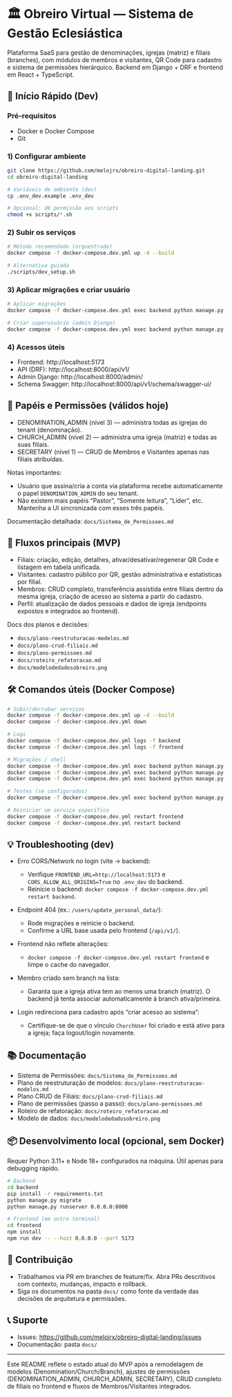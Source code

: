 # 🏛️ Obreiro Virtual — Sistema de Gestão Eclesiástica

Plataforma SaaS para gestão de denominações, igrejas (matriz) e filiais (branches), com módulos de membros e visitantes, QR Code para cadastro e sistema de permissões hierárquico. Backend em Django + DRF e frontend em React + TypeScript.

## 🚀 Início Rápido (Dev)

### Pré‑requisitos
- Docker e Docker Compose
- Git

### 1) Configurar ambiente
```bash
git clone https://github.com/melojrx/obreiro-digital-landing.git
cd obreiro-digital-landing

# Variáveis de ambiente (dev)
cp .env_dev.example .env_dev

# Opcional: dê permissão aos scripts
chmod +x scripts/*.sh
```

### 2) Subir os serviços
```bash
# Método recomendado (orquestrado)
docker compose -f docker-compose.dev.yml up -d --build

# Alternativa guiada
./scripts/dev_setup.sh
```

### 3) Aplicar migrações e criar usuário
```bash
# Aplicar migrações
docker compose -f docker-compose.dev.yml exec backend python manage.py migrate

# Criar superusuário (admin Django)
docker compose -f docker-compose.dev.yml exec backend python manage.py createsuperuser
```

### 4) Acessos úteis
- Frontend: http://localhost:5173
- API (DRF): http://localhost:8000/api/v1/
- Admin Django: http://localhost:8000/admin/
- Schema Swagger: http://localhost:8000/api/v1/schema/swagger-ui/

## 🔐 Papéis e Permissões (válidos hoje)

- DENOMINATION_ADMIN (nível 3) — administra todas as igrejas do tenant (denominação).
- CHURCH_ADMIN (nível 2) — administra uma igreja (matriz) e todas as suas filiais.
- SECRETARY (nível 1) — CRUD de Membros e Visitantes apenas nas filiais atribuídas.

Notas importantes:
- Usuário que assina/cria a conta via plataforma recebe automaticamente o papel `DENOMINATION_ADMIN` do seu tenant.
- Não existem mais papéis “Pastor”, “Somente leitura”, “Líder”, etc. Mantenha a UI sincronizada com esses três papéis.

Documentação detalhada: `docs/Sistema_de_Permissoes.md`

## 🧭 Fluxos principais (MVP)

- Filiais: criação, edição, detalhes, ativar/desativar/regenerar QR Code e listagem em tabela unificada.
- Visitantes: cadastro público por QR, gestão administrativa e estatísticas por filial.
- Membros: CRUD completo, transferência assistida entre filiais dentro da mesma igreja, criação de acesso ao sistema a partir do cadastro.
- Perfil: atualização de dados pessoais e dados de igreja (endpoints expostos e integrados ao frontend).

Docs dos planos e decisões:
- `docs/plano-reestruturacao-modelos.md`
- `docs/plano-crud-filiais.md`
- `docs/plano-permissoes.md`
- `docs/roteiro_refatoracao.md`
- `docs/modelodedadosobreiro.png`

## 🛠️ Comandos úteis (Docker Compose)

```bash
# Subir/derrubar serviços
docker compose -f docker-compose.dev.yml up -d --build
docker compose -f docker-compose.dev.yml down

# Logs
docker compose -f docker-compose.dev.yml logs -f backend
docker compose -f docker-compose.dev.yml logs -f frontend

# Migrações / shell
docker compose -f docker-compose.dev.yml exec backend python manage.py makemigrations
docker compose -f docker-compose.dev.yml exec backend python manage.py migrate
docker compose -f docker-compose.dev.yml exec backend python manage.py shell

# Testes (se configurados)
docker compose -f docker-compose.dev.yml exec backend python manage.py test

# Reiniciar um serviço específico
docker compose -f docker-compose.dev.yml restart frontend
docker compose -f docker-compose.dev.yml restart backend
```

## 💡 Troubleshooting (dev)

- Erro CORS/Network no login (vite → backend):
  - Verifique `FRONTEND_URL=http://localhost:5173` e `CORS_ALLOW_ALL_ORIGINS=True` no `.env_dev` do backend.
  - Reinicie o backend: `docker compose -f docker-compose.dev.yml restart backend`.

- Endpoint 404 (ex.: `/users/update_personal_data/`):
  - Rode migrações e reinicie o backend.
  - Confirme a URL base usada pelo frontend (`/api/v1/`).

- Frontend não reflete alterações:
  - `docker compose -f docker-compose.dev.yml restart frontend` e limpe o cache do navegador.

- Membro criado sem branch na lista:
  - Garanta que a igreja ativa tem ao menos uma branch (matriz). O backend já tenta associar automaticamente à branch ativa/primeira.

- Login redireciona para cadastro após “criar acesso ao sistema”:
  - Certifique-se de que o vínculo `ChurchUser` foi criado e está ativo para a igreja; faça logout/login novamente.

## 📚 Documentação

- Sistema de Permissões: `docs/Sistema_de_Permissoes.md`
- Plano de reestruturação de modelos: `docs/plano-reestruturacao-modelos.md`
- Plano CRUD de Filiais: `docs/plano-crud-filiais.md`
- Plano de permissões (passo a passo): `docs/plano-permissoes.md`
- Roteiro de refatoração: `docs/roteiro_refatoracao.md`
- Modelo de dados: `docs/modelodedadosobreiro.png`

## 📦 Desenvolvimento local (opcional, sem Docker)

Requer Python 3.11+ e Node 18+ configurados na máquina. Útil apenas para debugging rápido.

```bash
# Backend
cd backend
pip install -r requirements.txt
python manage.py migrate
python manage.py runserver 0.0.0.0:8000

# Frontend (em outro terminal)
cd frontend
npm install
npm run dev -- --host 0.0.0.0 --port 5173
```

## 🤝 Contribuição

- Trabalhamos via PR em branches de feature/fix. Abra PRs descritivos com contexto, mudanças, impacto e rollback.
- Siga os documentos na pasta `docs/` como fonte da verdade das decisões de arquitetura e permissões.

## 📞 Suporte

- Issues: https://github.com/melojrx/obreiro-digital-landing/issues
- Documentação: pasta `docs/`

---

Este README reflete o estado atual do MVP após a remodelagem de modelos (Denomination/Church/Branch), ajustes de permissões (DENOMINATION_ADMIN, CHURCH_ADMIN, SECRETARY), CRUD completo de filiais no frontend e fluxos de Membros/Visitantes integrados.

